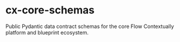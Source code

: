 # cx-core-schemas
Public Pydantic data contract schemas for the core Flow Contextually platform and blueprint ecosystem.
